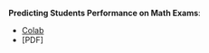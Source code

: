 **Predicting Students Performance on Math Exams**:
* [Colab](https://colab.research.google.com/drive/1EzWfD9r9RtI1m1_vNKP5fFdsyqDdE2to?usp=sharing)
* [PDF]
